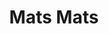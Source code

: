 ---
title: "Mats Mats"
url: /ciudad-autonoma-de-buenos-aires/mats-mats/
shop: material de oficina
---